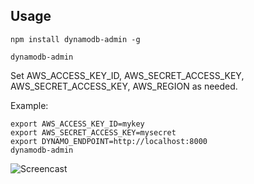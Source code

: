## Usage

```
npm install dynamodb-admin -g
```

``` 
dynamodb-admin
```

Set AWS_ACCESS_KEY_ID, AWS_SECRET_ACCESS_KEY, AWS_SECRET_ACCESS_KEY, AWS_REGION as needed.

Example:

```
export AWS_ACCESS_KEY_ID=mykey
export AWS_SECRET_ACCESS_KEY=mysecret
export DYNAMO_ENDPOINT=http://localhost:8000
dynamodb-admin
```


![Screencast](https://d3vv6lp55qjaqc.cloudfront.net/items/2S1m213N1o2L231e011o/Screen%20Recording%202016-10-17%20at%2001.11%20PM.gif?X-CloudApp-Visitor-Id=ab2071d5f76f8504ab6d3070d8a2c5c3&v=e6056da9)
